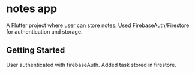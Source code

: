 # notes app

A Flutter project where user can store notes. Used FirebaseAuth/Firestore for authentication and storage.

## Getting Started

User authenticated with firebaseAuth.
Added task stored in firestore. 
